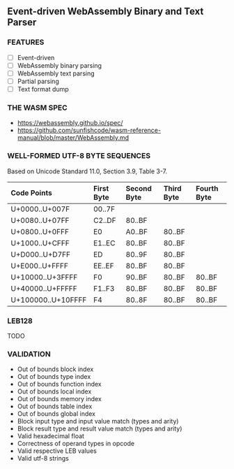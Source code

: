 ## Event-driven WebAssembly Binary and Text Parser

### FEATURES

- [ ] Event-driven
- [ ] WebAssembly binary parsing
- [ ] WebAssembly text parsing
- [ ] Partial parsing
- [ ] Text format dump

### THE WASM SPEC
- https://webassembly.github.io/spec/
- https://github.com/sunfishcode/wasm-reference-manual/blob/master/WebAssembly.md


### WELL-FORMED UTF-8 BYTE SEQUENCES
Based on Unicode Standard 11.0, Section 3.9, Table 3-7.

| Code Points        | First Byte   | Second Byte    | Third Byte    | Fourth Byte   |
|:-------------------|:-------------|:---------------|:--------------|:--------------|
| U+0000..U+007F     | 00..7F       |                |               |               |
| U+0080..U+07FF     | C2..DF       | 80..BF         |               |               |
| U+0800..U+0FFF     | E0           | A0..BF         | 80..BF        |               |
| U+1000..U+CFFF     | E1..EC       | 80..BF         | 80..BF        |               |
| U+D000..U+D7FF     | ED           | 80..9F         | 80..BF        |               |
| U+E000..U+FFFF     | EE..EF       | 80..BF         | 80..BF        |               |
| U+10000..U+3FFFF   | F0           | 90..BF         | 80..BF        | 80..BF        |
| U+40000..U+FFFFF   | F1..F3       | 80..BF         | 80..BF        | 80..BF        |
| U+100000..U+10FFFF | F4           | 80..8F         | 80..BF        | 80..BF        |

### LEB128
TODO


### VALIDATION

- Out of bounds block index
- Out of bounds type index
- Out of bounds function index
- Out of bounds local index
- Out of bounds memory index
- Out of bounds table index
- Out of bounds global index
- Block input type and input value match (types and arity)
- Block result type and result value match (types and arity)
- Valid hexadecimal float
- Correctness of operand types in opcode
- Valid respective LEB values
- Valid utf-8 strings


